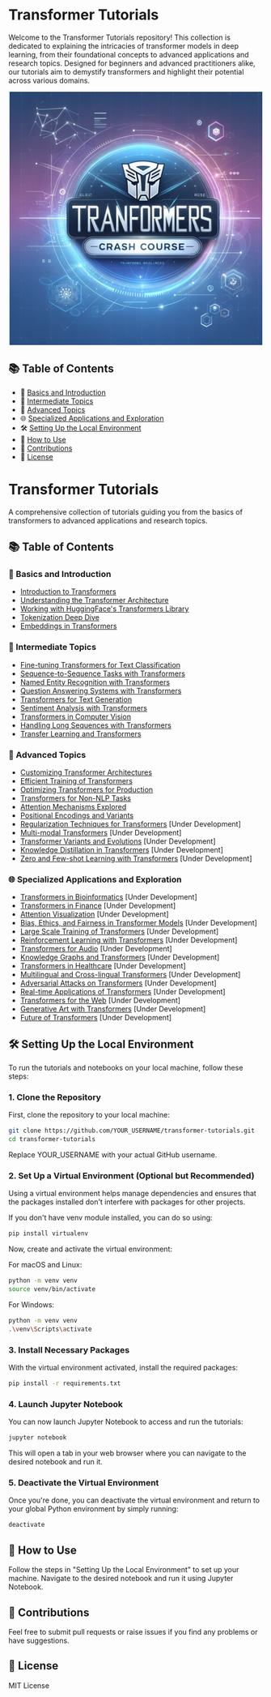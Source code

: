 # Transformer Tutorials

Welcome to the Transformer Tutorials repository! This collection is dedicated to explaining the intricacies of transformer models in deep learning, from their foundational concepts to advanced applications and research topics. Designed for beginners and advanced practitioners alike, our tutorials aim to demystify transformers and highlight their potential across various domains.

<p align="center">
  <img src="docs/_img/intropage.png" width="500"/>
</p>

## 📚 Table of Contents

- 🌱 [Basics and Introduction](#basics-and-introduction)
- 🚀 [Intermediate Topics](#intermediate-topics)
- 🔬 [Advanced Topics](#advanced-topics)
- 🌐 [Specialized Applications and Exploration](#specialized-applications-and-exploration)
- 🛠 [Setting Up the Local Environment](#setting-up-the-local-environment)
- 🚀 [How to Use](#how-to-use)
- 🤝 [Contributions](#contributions)
- 📜 [License](#license)



# Transformer Tutorials

A comprehensive collection of tutorials guiding you from the basics of transformers to advanced applications and research topics.

## 📚 Table of Contents

### 🌱 Basics and Introduction
- [Introduction to Transformers](./notebooks/01_Introduction_to_Transformers.ipynb)
- [Understanding the Transformer Architecture](./notebooks/02_Understanding_the_Transformer_Architecture.ipynb)
- [Working with HuggingFace's Transformers Library](./notebooks/03_Working_with_HuggingFaces_Transformers_Library.ipynb)
- [Tokenization Deep Dive](./notebooks/04_Tokenization_Deep_Dive.ipynb)
- [Embeddings in Transformers](./notebooks/05_Embeddings_in_Transformers.ipynb)

### 🚀 Intermediate Topics
- [Fine-tuning Transformers for Text Classification](./notebooks/06_Fine_tuning_Transformers_for_Text_Classification.ipynb)
- [Sequence-to-Sequence Tasks with Transformers](./notebooks/07_Sequence_to_Sequence_Tasks_with_Transformers.ipynb)
- [Named Entity Recognition with Transformers](./notebooks/08_Named_Entity_Recognition_with_Transformers.ipynb)
- [Question Answering Systems with Transformers](./notebooks/09_Question_Answering_Systems_with_Transformers.ipynb)
- [Transformers for Text Generation](./notebooks/10_Transformers_for_Text_Generation.ipynb)
- [Sentiment Analysis with Transformers](./notebooks/11_Sentiment_Analysis_with_Transformers.ipynb)
- [Transformers in Computer Vision](./notebooks/12_Transformers_in_Computer_Vision.ipynb)
- [Handling Long Sequences with Transformers](./notebooks/13_Handling_Long_Sequences_with_Transformers.ipynb)
- [Transfer Learning and Transformers](./notebooks/14_Transfer_Learning_and_Transformers.ipynb)

### 🔬 Advanced Topics
- [Customizing Transformer Architectures](./notebooks/15_Customizing_Transformer_Architectures.ipynb)
- [Efficient Training of Transformers](./notebooks/16_Efficient_Training_of_Transformers.ipynb)
- [Optimizing Transformers for Production](./notebooks/17_Optimizing_Transformers_for_Production.ipynb)
- [Transformers for Non-NLP Tasks](./notebooks/18_Transformers_for_Non_NLP_Tasks.ipynb)
- [Attention Mechanisms Explored](./notebooks/19_Attention_Mechanisms_Explored.ipynb)
- [Positional Encodings and Variants](./notebooks/20_Positional_Encodings_and_Variants.ipynb)
- [Regularization Techniques for Transformers](./notebooks/21_Regularization_Techniques_for_Transformers.ipynb) [Under Development]
- [Multi-modal Transformers](./notebooks/22_Multi-modal_Transformers.ipynb) [Under Development]
- [Transformer Variants and Evolutions](./notebooks/23_Transformer_Variants_and_Evolutions.ipynb) [Under Development]
- [Knowledge Distillation in Transformers](./notebooks/24_Knowledge_Distillation_in_Transformers.ipynb) [Under Development]
- [Zero and Few-shot Learning with Transformers](./notebooks/25_Zero_and_Few-shot_Learning_with_Transformers.ipynb) [Under Development]

### 🌐 Specialized Applications and Exploration
- [Transformers in Bioinformatics](./notebooks/26_Transformers_in_Bioinformatics.ipynb) [Under Development]
- [Transformers in Finance](./notebooks/27_Transformers_in_Finance.ipynb) [Under Development]
- [Attention Visualization](./notebooks/28_Attention_Visualization.ipynb) [Under Development]
- [Bias, Ethics, and Fairness in Transformer Models](./notebooks/29_Bias_Ethics_and_Fairness_in_Transformer_Models.ipynb) [Under Development]
- [Large Scale Training of Transformers](./notebooks/30_Large_Scale_Training_of_Transformers.ipynb) [Under Development]
- [Reinforcement Learning with Transformers](./notebooks/31_Reinforcement_Learning_with_Transformers.ipynb) [Under Development]
- [Transformers for Audio](./notebooks/32_Transformers_for_Audio.ipynb) [Under Development]
- [Knowledge Graphs and Transformers](./notebooks/33_Knowledge_Graphs_and_Transformers.ipynb) [Under Development]
- [Transformers in Healthcare](./notebooks/34_Transformers_in_Healthcare.ipynb) [Under Development]
- [Multilingual and Cross-lingual Transformers](./notebooks/35_Multilingual_and_Cross-lingual_Transformers.ipynb) [Under Development]
- [Adversarial Attacks on Transformers](./notebooks/36_Adversarial_Attacks_on_Transformers.ipynb) [Under Development]
- [Real-time Applications of Transformers](./notebooks/37_Real-time_Applications_of_Transformers.ipynb) [Under Development]
- [Transformers for the Web](./notebooks/38_Transformers_for_the_Web.ipynb) [Under Development]
- [Generative Art with Transformers](./notebooks/39_Generative_Art_with_Transformers.ipynb) [Under Development]
- [Future of Transformers](./notebooks/40_Future_of_Transformers.ipynb) [Under Development]



## 🛠 Setting Up the Local Environment

To run the tutorials and notebooks on your local machine, follow these steps:

### 1. Clone the Repository

First, clone the repository to your local machine:

```bash
git clone https://github.com/YOUR_USERNAME/transformer-tutorials.git
cd transformer-tutorials
```

Replace YOUR_USERNAME with your actual GitHub username.


### 2. Set Up a Virtual Environment (Optional but Recommended)
Using a virtual environment helps manage dependencies and ensures that the packages installed don't interfere with packages for other projects.

If you don't have venv module installed, you can do so using:

```bash
pip install virtualenv
```

Now, create and activate the virtual environment:

For macOS and Linux:

```bash
python -m venv venv
source venv/bin/activate
```

For Windows:

```bash
python -m venv venv
.\venv\Scripts\activate
```

### 3. Install Necessary Packages
With the virtual environment activated, install the required packages:

```bash
pip install -r requirements.txt
```

### 4. Launch Jupyter Notebook
You can now launch Jupyter Notebook to access and run the tutorials:

```bash
jupyter notebook
```

This will open a tab in your web browser where you can navigate to the desired notebook and run it.

### 5. Deactivate the Virtual Environment
Once you're done, you can deactivate the virtual environment and return to your global Python environment by simply running:

```bash
deactivate
```

## 🚀 How to Use
Follow the steps in "Setting Up the Local Environment" to set up your machine.
Navigate to the desired notebook and run it using Jupyter Notebook.

## 🤝 Contributions
Feel free to submit pull requests or raise issues if you find any problems or have suggestions.

## 📜 License
MIT License
